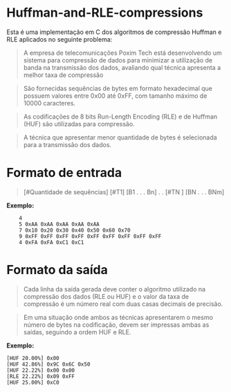 # Huffman-and-RLE-compressions

Esta é uma implementação em C dos algoritmos de compressão Huffman e RLE aplicados no seguinte problema:

> A empresa de telecomunicações Poxim Tech está desenvolvendo um sistema para compressão de dados para minimizar a utilização de banda na transmissão dos dados, avaliando qual técnica apresenta a melhor taxa de compressão

> São fornecidas sequências de bytes em formato hexadecimal que possuem valores entre 0x00 até 0xFF, com tamanho máximo de 10000 caracteres.

> As codificações de 8 bits Run-Length Encoding (RLE) e de Huffman (HUF) são utilizadas para compressão.

> A técnica que apresentar menor quantidade de bytes é selecionada para a transmissão dos dados.

# Formato de entrada

> [#Quantidade de sequências]
> [#T1] [B1 . . . Bn]
.
.
> [#TN ] [BN . . . BNm]

**Exemplo:**

		4	
		5 0xAA 0xAA 0xAA 0xAA 0xAA
		7 0x10 0x20 0x30 0x40 0x50 0x60 0x70
		9 0xFF 0xFF 0xFF 0xFF 0xFF 0xFF 0xFF 0xFF 0xFF
		4 0xFA 0xFA 0xC1 0xC1

# Formato da saída

> Cada linha da saída gerada deve conter o algoritmo utilizado na compressão dos dados (RLE ou HUF) e o valor da taxa de compressão é um número real com duas casas decimais de precisão.

> Em uma situação onde ambos as técnicas apresentarem o mesmo número de bytes na codificação, devem ser impressas ambas as saídas,
seguindo a ordem HUF e RLE.

**Exemplo:**

	[HUF 20.00%] 0x00
	[HUF 42.86%] 0x9C 0x6C 0x50
	[HUF 22.22%] 0x00 0x00
	[RLE 22.22%] 0x09 0xFF
	[HUF 25.00%] 0xC0
